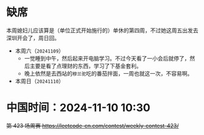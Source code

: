 
# 缺席

本周媳妇儿应该算是（单位正式开始施行的）单休的第四周，不过她这周五出发去深圳开会了，周日回。

- 本周六（`20241109`） 
  * 一觉睡到中午，然后起来开电脑学习。不过今天看了一小会后就停了，然后主要是看了点理财的东西，学习了下基金套利。
  * 晚上依然是去西站的`穆兰驼`吃的番茄拌面，一周也就这一次，不容易啊。
- 本周日（`20241110`） 

# 中国时间：2024-11-10 10:30

~~第 423 场周赛 https://leetcode-cn.com/contest/weekly-contest-423/~~

